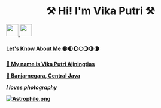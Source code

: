 
<h1 align=center> ⚒ Hi! I'm Vika Putri ⚒ </h1>


<p align="left"> <a href="https://www.github.com/Vikapat" target="_blank" rel="noreferrer"> <picture> <source media="(prefers-color-scheme: dark)" srcset="https://raw.githubusercontent.com/danielcranney/readme-generator/main/public/icons/socials/github-dark.svg" /> <source media="(prefers-color-scheme: light)" srcset="https://raw.githubusercontent.com/danielcranney/readme-generator/main/public/icons/socials/github.svg" /> <img src="https://raw.githubusercontent.com/danielcranney/readme-generator/main/public/icons/socials/github.svg" width="32" height="32" /> </picture> </a> <a href="http://www.instagram.com/vikapat_" target="_blank" rel="noreferrer"><img src="https://raw.githubusercontent.com/danielcranney/readme-generator/main/public/icons/socials/instagram.svg" width="32" height="32" />
  
<h4 align=left>Let's Know About Me
🌒🌓🌔🌕🌖🌗🌘
<h4 align=left>💬 My name is Vika Putri Ajiningtias	
  
🏡 Banjarnegara, Central Java

*I loves photography*

[![Astrophile.png](https://i.postimg.cc/sxv8mwGT/Astrophile.png)](https://postimg.cc/4HRBNv5c)










